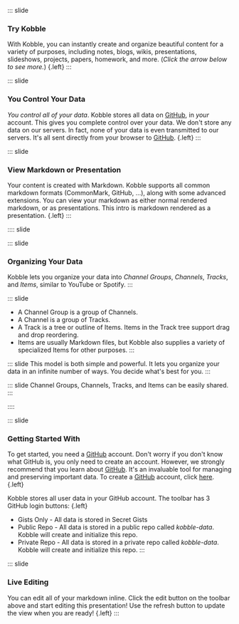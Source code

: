 ::: slide 
### Try Kobble
With Kobble, you can instantly create and organize beautiful content for a variety of purposes, including notes, blogs, wikis, presentations, slideshows, projects, papers, homework, and more. (*Click the arrow below to see more.*) {.left}
:::

::: slide
### You Control Your Data
*You control all of your data*. Kobble stores all data on [GitHub](https://github.com), in *your* account. This gives you complete control over your data. We don't store any data on our servers. In fact, none of your data is even transmitted to our servers. It's all sent directly from your browser to [GitHub](https://github.com).  {.left}
::: 

::: slide
### View Markdown or Presentation
Your content is created with Markdown. Kobble supports all common markdown formats (CommonMark, GitHub, ...), along with some advanced extensions. You can view your markdown as either normal rendered markdown, or as presentations. This intro is markdown rendered as a presentation. {.left}
:::

:::: slide

::: slide
### Organizing Your Data
Kobble lets you organize your data into *Channel Groups*, *Channels*, *Tracks*, and *Items*, similar to YouTube or Spotify. 
:::

::: slide 
* A Channel Group is a group of Channels. 
* A Channel is a group of Tracks. 
* A Track is a tree or outline of Items. Items in the Track tree support drag and drop reordering.
* Items are usually Markdown files, but Kobble also supplies a variety of specialized Items for other purposes.
:::

::: slide
This model is both simple and powerful. It lets you organize your data in an infinite number of ways. You decide what's best for you.
:::

::: slide
Channel Groups, Channels, Tracks, and Items can be easily shared.
:::

::::

::: slide
### Getting Started With 
To get started, you need a [GitHub](https://github.com) account. Don't worry if you don't know what GitHub is, you only need to create an account. However, we strongly recommend that you learn about [GitHub](https://github.com). It's an invaluable tool for managing and preserving important data. To create a [GitHub](https://github.com) account, click [here](https://github.com).  {.left}

Kobble stores all user data in your GitHub account. The toolbar has 3 GitHub login buttons: {.left}
* Gists Only - All data is stored in Secret Gists
* Public Repo - All data is stored in a public repo called *kobble-data*. Kobble will create and initialize this repo.
* Private Repo - All data is stored in a private repo called *kobble-data*. Kobble will create and initialize this repo.
:::

::: slide
### Live Editing
You can edit all of your markdown inline. Click the edit button on the toolbar above and start editing this presentation! Use the refresh button to update the view when you are ready!  {.left}
:::
